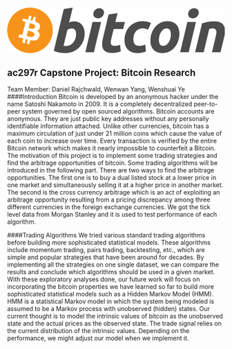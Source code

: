 ![alt tag](Wenshuai/img/bitcoin.png)
## ac297r Capstone Project: Bitcoin Research
Team Member: Daniel Rajchwald, Wenwan Yang, Wenshuai Ye
####Introduction
Bitcoin is developed by an anonymous hacker under the name Satoshi Nakamoto in 2009. It is a completely decentralized peer-to-peer system governed by open sourced algorithms. Bitcoin accounts are anonymous. They are just public key addresses without any personally identifiable information attached. Unlike other currencies, bitcoin has a maximum circulation of just under 21 million coins which cause the value of each coin to increase over time. Every transaction is verified by the entire Bitcoin network which makes it nearly impossible to counterfeit a Bitcoin. The motivation of this project is to implement some trading strategies and find the arbitrage opportunities of bitcoin. Some trading algorithms will be introduced in the following part. There are two ways to find the arbitrage opportunities. The first one is to buy a dual listed stock at a lower price in one market and simultaneously selling it at a higher price in another market. The second is the cross currency arbitrage which is an act of exploiting an arbitrage opportunity resulting from a pricing discrepancy among three different currencies in the foreign exchange currencies. We got the tick level data from Morgan Stanley and it is used to test performance of each algorithm.

####Trading Algorithms
We tried various standard trading algorithms before building more sophisticated statistical models. These algorithms include momentum trading, pairs trading, backtesting, etc., which are simple and popular strategies that have been around for decades. By implementing all the strategies on one single dataset, we can compare the results and conclude which algorithms should be used in a given market. With these exploratory analyses done, our future work will focus on incorporating the bitcoin properties we have learned so far to build more sophisticated statistical models such as a Hidden Markov Model (HMM). HMM is a statistical Markov model in which the system being modeled is assumed to be a Markov process with unobserved (hidden) states. Our current thought is to model the intrinsic values of bitcoin as the unobserved state and the actual prices as the observed state. The trade signal relies on the current distribution of the intrinsic values. Depending on the performance, we might adjust our model when we implement it.
